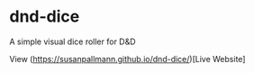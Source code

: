 # dnd-dice
A simple visual dice roller for D&amp;D

View (https://susanpallmann.github.io/dnd-dice/)[Live Website]
